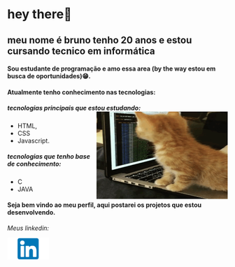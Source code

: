 # hey there👋
 
## meu nome é bruno tenho 20 anos e estou cursando tecnico em informática 
#### Sou estudante de programação e amo essa area (by the way estou em busca de oportunidades)😁.
#### Atualmente tenho conhecimento nas tecnologias:
##### tecnologias principais que estou estudando:   <img src = "https://github.com/bruno34154/bruno34154/blob/main/7IjS.gif" alt="cat programming" width="300px" height="200px" align = "right" />

* HTML, 
* CSS                                              
* Javascript.

##### tecnologias que tenho base de conhecimento:

* C
* JAVA


#### Seja bem vindo ao meu perfil, aqui postarei os projetos que estou desenvolvendo.


<i>Meus linkedin:</i>

<a href="https://www.linkedin.com/in/bruno-santos-9bb2941aa/"><img src="https://github.com/bruno34154/bruno34154/blob/main/linkedin.png" widdth="50px" height="50px"/></a> 





